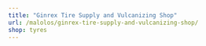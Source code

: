 ```yaml
---
title: "Ginrex Tire Supply and Vulcanizing Shop"
url: /malolos/ginrex-tire-supply-and-vulcanizing-shop/
shop: tyres
---
```

